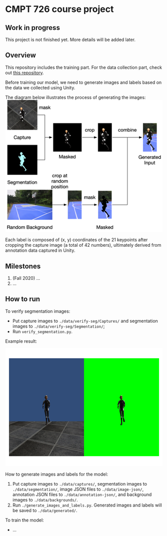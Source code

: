 # CMPT 726 course project

## Work in progress

This project is not finished yet. More details will be added later.

## Overview

This repository includes the training part. For the data collection part, check
out [this repository](https://github.com/chenjshihchieh/Unity-data-collection).

Before training our model, we need to generate images and labels based on the data we collected using Unity.

The diagram below illustrates the process of generating the images:
![](./doc/images/data-generation.png)

Each label is composed of (x, y) coordinates of the 21 keypoints after cropping the capture image (a total of 42
numbers), ultimately derived from annotation data captured in Unity.

## Milestones

1. (Fall 2020) ...
2. ...

## How to run

To verify segmentation images:

- Put capture images to `./data/verify-seg/Captures/` and segmentation images to `./data/verify-seg/Segmentation/`;
- Run `verify_segmentation.py`.

Example result:

![](./doc/images/seg-verification.png)

How to generate images and labels for the model:

1. Put capture images to `./data/captures/`, segmentation images to `./data/segmentation/`, image JSON files
   to `./data/image-json/`, annotation JSON files to `./data/annotation-json/`, and background images
   to `./data/backgrounds/`.
2. Run `./generate_images_and_labels.py`. Generated images and labels will be saved to `./data/generated/`.

To train the model:

- ...
